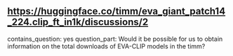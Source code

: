 ## https://huggingface.co/timm/eva_giant_patch14_224.clip_ft_in1k/discussions/2

contains_question: yes
question_part: Would it be possible for us to obtain information on the total downloads of EVA-CLIP models in the timm?